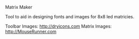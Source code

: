 Matrix Maker

Tool to aid in designing fonts and images for 8x8 led matricies.

Toolbar Images: http://dryicons.com Matrix Images: http://MouseRunner.com
